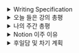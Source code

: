 <details>
<summary>Writing Specification</summary>
<div markdown="1">

>Date : 22.01.21
>
>강좌 분류 : boostcamp AI Tech - Python
>
>>강좌 번호 : 7-1
>>
>>제목 : pandas 1
>
>>강좌 번호 : 7-2
>>
>>제목 : pandas 1

</div>
</details>

<details>
<summary>오늘 들은 강의 총평</summary>
<div markdown="1">

pandas... 화요일에 정리할거고

이 RNN 역전파 정리, 쉬운 듯하면서 코딩으로 구현하려니 난해하기도 함.

거기에 알고 있는 이론으로 이 구조에 대한 이해를 증강하려고 하니

맞나 싶은 것이 자꾸 맴돈다.

정리할 것은 정리해두고, 

</div>
</details>

<details>
<summary>나의 주간 총평</summary>
<div markdown="1">

1. 잘했던 것, 좋았던 것, 계속할 것

> 1. Github에 공부한 것을 정리 
> 
> 매일 공부하면서 느낀 것들을 포괄적으로 기록 
>
>> 조원들과 공유, 상호 피드백을 통한 보완 
>
> 2. 계획을 세워 공부하고 조원들과 상호 피드백 
>
>> 미진한 부분이나 오류를 개선할 수 있음. (적극 권장) 
>
> 3. Github에 자꾸 Commit하니 잔디가 쑥쑥 자람(?).

2. 잘못했던 것, 아쉬운 것, 부족한 것과 그 개선 방향
   
> 1. 무리한 계획을 세운 건지, 게을렀던 것인지 모르지만
> 
> 어쨌든 세운 계획을 완수 실패하는 경우가 발생하였음.(막판엔 과제에 급급) 
> 
>> 실현 가능한 계획을 세우고 철저히 엄수 
>>
>> 공부량을 늘린다?? -> 주말을 활용한다. 
>>
>> 어쨌든, 전반적으로 적었던 것들이 상호 유기적인 관계에 놓여 있어서 tradeoff를 잘 고려해서 이를 처리해보고자 함.
>>
>> 굉장한 피드백이 필요할 것으로 예상 중.
>
> 2. 확률론/통계학/베이즈 통계학/RNN에서 만족스럽지 못한 공부를 함. 
>
>> 주말에 미진한 부분을 복습할 계획 
>
> 3. 자꾸 식사를 점심을 거르고 저녁을 늦게 먹음. 
> 
>> 시작 2주 만에 건강이 망가지기 전에 스케줄 조율 

3. 도전할 것, 시도할 것
   
> 도전할 것 : Github 외 블로그를 개설, 공부한 것을 정리.
> 
>> 수식 편집도 가능한 마크다운을 지원하는 아주 짱짱한 홈페이지로의 이주 
>>
>> Notion 사용을 결정, 시도해보기로 하였음.
>
> 시도할 것 : 팀원과의 보다 더 능동적이고 적극적인 피드백
> 
>> 팀원이 쓴 글을 더 자세히 정성 담아 읽고, 객관적으로 더 생각해서 피드백해주기
>>
>> **"내 글보다 많이 말하려고 노력할 예정이라 이건 나에게도 매우 큰 도전이 될 듯 하다."**
>>
>>> ~~그러다 캠퍼님들 귀에 피나게 하면 강제 탈퇴각이 날카롭게 서는 거지.~~

4. 키워드, 알게된 것, 느낀 점

> 키워드
>
>> Vector와 Vector Space 
>>
>> Conditional Probability 
>>
>> Convolution vs Correlation 
>>
>> CNN 

> 알게된 것 : 부스트캠프가 얼마나 힘든지
> 
>> 인간적으로 밥도 못 먹고 하게될 줄은 몰랐음.

> 느낀 점 : 내가 까먹고 산 것이 너무 많다.
> 
>> 그간 한 것을 충분히 복습한다면 대답이 불확실하지도 않고, 많은 것을 고려한 답을 말하며, 그 때서야 나를 믿을 수 있다.
>>
>> 내가 한 것을 뛰어 넘기 위해, 그간 나의 학습 자료를 가져와 다시 볼 계획임.
>>
>> 다만, 4년 ~ 6년치 학습 자료는 방대함의 끝을 넘어 섰음.
>>
>> 굉장한 소요가 걸릴 일임은 분명함. 캠프에 차질 없게 계획을 세울 예정인데, 지금은 노 아이디어인 건 팩트.

5. 의견 공유 후 느낀 점

> 일단 대부분의 인원이 굉장히 의견 교환, 피드백 과정에 대한 강화가 필요하다고 느끼는 것 같다.
> 
> 특히 매일 적는 기록에 대한 피드백은 확인 시간이 매우 적게 주어지고,
> 
> 공격적인 피드백이 없다보니 효율이 저하되는 징조가 있음.
> 
>> (공격적인 피드백 : 굳이 비평하란 의미가 아니라 적극적인 피드백을 지칭하는 것임.)
>
> 일시적인 효율 저하를 해결하기 위해 피어세션 때 의견을 주고 받자는 것은 매우 환영할만한 일.
> 
> 내가 글로 떠들기만한 기록들을 이해할 수 있도록 말할 능력이 생기면,
> 
> **그 건 당연히 "나"의 지식이고 나아가 "우리"의 지식이 되려면 그 말하는 걸 "잘" 하면 됨.**
> 
> 공개적 코드 리뷰에 대한 의견도 전반적으로 긍정적이었음.
> 
> 학습 계획에 대한 내용은 다음부턴 "내용을 살피면서" 설정하기로 정하였음.
> 
> 그래도 첫 날보다는 많이 친해지고 의견을 개진하는데 거리낌이 없어지고 있는 것이 관측되니 다행이라고 생각함.
> 
> ~~내 입만 조심하면 됨.~~

</div>
</details>

<details>
<summary> Notion 이주 이유 </summary>
<div markdown="1">

Github에 잔디 심는 건 진심으로 너~무~너~무~너~무~ 좋은데, 수식 편집과 이미지 입력에서 지옥을 맛보고 있음.

쥬피터 노트북으로 작성해보는 것도 방법이긴 할텐데.. 코드 리뷰가 빨라지는 건 핵심이나,

문제는 쥬피터 특유의 디버깅 과정에 애먹는 나로는 선뜻 잡기가 쉽지 않음.

어디가 꼬였는지 알려면 오류 발생 지점 이전의 코드부터 정독하는 나에겐

> 이후의 코드가 이전의 코드가 영향을 줄 수 있는 것은, 너무 상상하기 싫음.
> 
> Matlab도 그거 때문에 애먹었음.(Matlab은 특유의 강력한 Workspace 때문에 애를 먹음.)

Notion의 첫 인상은 굉장히 업무관리지향적이라는 느낌을 받음.

CV 8조의 Notion 활용은 정말 역대급이었음.

거의 인력 관리 시스템을 구현한 듯한 모습은 ~~인간이 시스템에 졌구나~~를 연상시킬만큼 환상적인 워크플로우 도구였음.

일단 Notion을 써보고 익숙해지면 Notion에다가 이것 저것하고 Github 레포지토리는 기존의 기능에다가 다른 것을 추가해 작성할 예정

단 Github는 Diary 수정을 위한 도구나, 배포를 위한 도구로 사용할 계획은 아니게 만들어서,

> Notion에서 쓰는 포스팅 기능과 플랜 기능을 최대한 살리고,
>
> Github는 원문을 남기면서 필요한 코드를 저장하는 용도로 바꾸는 것으로 정리 중

근데 막상 쓰고 있으니, SNS 인지, 계획 툴인지, 채팅 프로그램인지 알 수가 없음.

제일 중요한 블로그를 못 찾고 있음. 어디 연동시키는건가?....

</div>
</details>



<details>
<summary>후일담 및 차기 계획</summary>
<div markdown="1">

pandas.. 오늘 RNN 역전파 공부하면서 라디오처럼 듣다가 PTSD 올 뻔했다.

"LG CNS" 라는 회사에 지원한 적이 있는데,

(내가) 멍청하게, (문제는) 순수하게 pandas, scikit_learn을 묻는 코딩테스트에서 떨어졌다.

~~(???: 파이썬 또는 R 코테라며!!!! Documentation 읽다가 망했잖아!!!!!!!!!!!!!!!!)~~

..... 근데 저 위 두 라이브러리는 진짜 연구하면서 써본 적이 없었다...

"지금은" RNN/확률/통계/베이즈 이 네 얼간이들이 내 머리를 썩이느라 봐주지만, 다음 주 화요일 안으로 끝낼 거다. 반드시...

차기 계획

1. Notion Activation
   
2. 미진했던 정리 주말 중 끝내기

</div>
</details>




